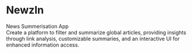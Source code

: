 # NewzIn
 News Summerisation App <br>
 Create a platform to filter and summarize global articles, providing insights through link analysis, customizable summaries, and an interactive UI for enhanced information access.
